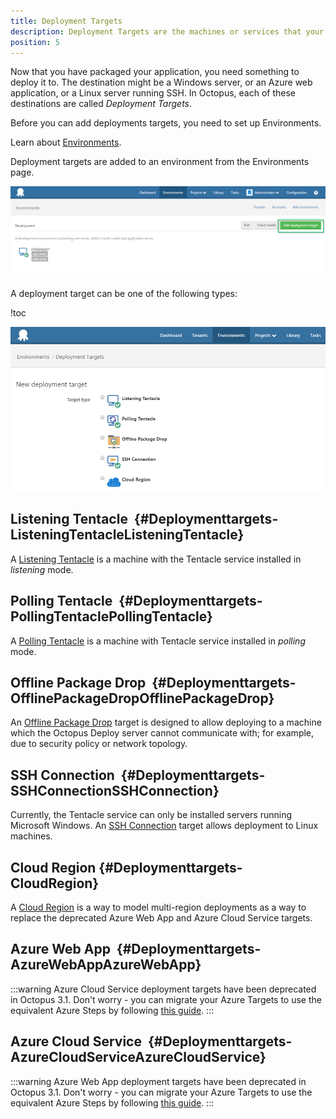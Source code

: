 ```yaml
---
title: Deployment Targets
description: Deployment Targets are the machines or services that your applications are deployed to including Windows Servers, Azure cloud services, and Linux servers running SSH.
position: 5
---
```


Now that you have packaged your application, you need something to deploy it to. The destination might be a Windows server, or an Azure web application, or a Linux server running SSH. In Octopus, each of these destinations are called *Deployment Targets*.

Before you can add deployments targets, you need to set up Environments.

Learn about [Environments](/docs/deployment-targets/environments/index.md).

Deployment targets are added to an environment from the Environments page.

![](/docs/images/3048059/3277592.png "width=500")

A deployment target can be one of the following types:

!toc

![](/docs/images/3048059/5865591.png "width=500")

## Listening Tentacle  {#Deploymenttargets-ListeningTentacleListeningTentacle}

A [Listening Tentacle](/docs/installation/installing-tentacles/listening-tentacles.md) is a machine with the Tentacle service installed in *listening* mode.

## Polling Tentacle  {#Deploymenttargets-PollingTentaclePollingTentacle}

A [Polling Tentacle](/docs/installation/installing-tentacles/polling-tentacles.md) is a machine with Tentacle service installed in *polling* mode.

## Offline Package Drop  {#Deploymenttargets-OfflinePackageDropOfflinePackageDrop}

An [Offline Package Drop](/docs/deployment-targets/offline-package-drop.md) target is designed to allow deploying to a machine which the Octopus Deploy server cannot communicate with; for example, due to security policy or network topology.

## SSH Connection  {#Deploymenttargets-SSHConnectionSSHConnection}

Currently, the Tentacle service can only be installed servers running Microsoft Windows. An [SSH Connection](/docs/deployment-targets/ssh-targets/index.md) target allows deployment to Linux machines.

## Cloud Region {#Deploymenttargets-CloudRegion}

A [Cloud Region](/docs/deployment-targets/cloud-regions.md) is a way to model multi-region deployments as a way to replace the deprecated Azure Web App and Azure Cloud Service targets.

## Azure Web App  {#Deploymenttargets-AzureWebAppAzureWebApp}

:::warning
Azure Cloud Service deployment targets have been deprecated in Octopus 3.1. Don't worry - you can migrate your Azure Targets to use the equivalent Azure Steps by following [this guide](/docs/how-to/migrate-azure-targets-into-azure-steps.md).
:::

## Azure Cloud Service  {#Deploymenttargets-AzureCloudServiceAzureCloudService}

:::warning
Azure Web App deployment targets have been deprecated in Octopus 3.1. Don't worry - you can migrate your Azure Targets to use the equivalent Azure Steps by following [this guide](/docs/how-to/migrate-azure-targets-into-azure-steps.md).
:::
